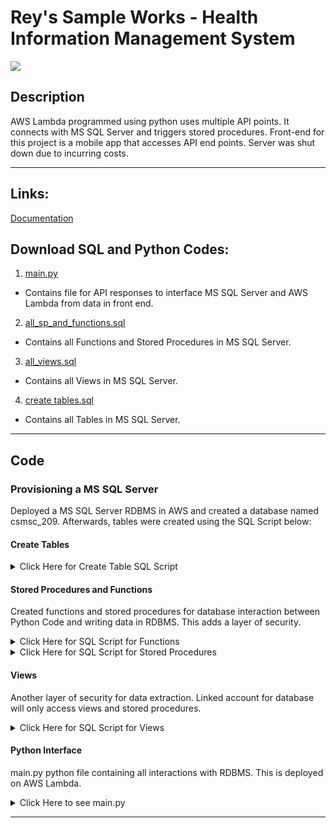 # Rey's Sample Works - Health Information Management System

<a href="https://reytorremis.github.io/rey_sample_works/"><img src="https://img.shields.io/badge/HOME-GitHub-blue" /></a>

## Description
AWS Lambda programmed using python uses multiple API points. It connects with MS SQL Server and triggers stored procedures. Front-end for this project is a mobile app that accesses API end points. Server was shut down due to incurring costs.

---
## Links:
[Documentation](https://drive.google.com/file/d/17rDCuWskhmumeTC5LrPi2npBAy99ulI4/view)

## Download SQL and Python Codes:
1. [main.py](main.py)
+ Contains file for API responses to interface MS SQL Server and AWS Lambda from data in front end.

2. [all_sp_and_functions.sql](all_sp_and_functions.sql)
+ Contains all Functions and Stored Procedures in MS SQL Server.

3. [all_views.sql](all_views.sql)
+ Contains all Views in MS SQL Server.

4. [create tables.sql](create_tables.sql)
+ Contains all Tables in MS SQL Server.

---

## Code

### Provisioning a MS SQL Server

Deployed a MS SQL Server RDBMS in AWS and created a database named csmsc_209. Afterwards, tables were created using the SQL Script below:

#### Create Tables

<details close>

<summary>Click Here for Create Table SQL Script</summary>

<pre>
USE [csmsc_209]

GO

SET ANSI_NULLS ON
GO

SET QUOTED_IDENTIFIER ON
GO

drop table if exists dbo.diary;
drop table if exists dbo.groups;
drop table if exists dbo.user_logs;
drop table if exists dbo.users;
drop table if exists dbo.roles;
drop table if exists dbo.sp_logs;

create table [dbo].[users](
	[user_id] [varchar](40) PRIMARY KEY,
	[role] [varchar](10) NOT NULL,
	[first_name] [varchar](100) NOT NULL,
	[last_name] [varchar](100) NOT NULL,
	[gender] varchar(255),
	[mobile_number] varchar(255),
	[birthday] varchar(255),
	[complete_address] varchar(1000), 
	[height] varchar(255), 
	[weight] varchar(255),
	[user_name] [varchar](50) NOT NULL  UNIQUE,
	[password] [varchar](50),
	[created_at] datetime,
	[updated_at] datetime
)


CREATE TABLE [dbo].[diary](
	[diary_id] [int] IDENTITY(1,1) NOT NULL PRIMARY KEY,
	[user_id] [varchar](40) NULL,
	[bp_systolic] int NULL,
	[bp_diastolic] int NULL,
	last_update_by varchar(40),
	[created_at] datetime,
	[updated_at] datetime,
	FOREIGN KEY (user_id) REFERENCES users(user_id) ON UPDATE CASCADE ON DELETE CASCADE)

CREATE TABLE [dbo].[user_logs](
	[log_id] [int] IDENTITY(1,1) PRIMARY KEY,
	[user_id] [varchar](40) NULL,
	[status] [varchar](1) NULL,
	[log_in_time] [datetime] NULL,
	[log_out_time] [datetime] NULL,
	[updated_at] datetime,
	FOREIGN KEY (user_id) REFERENCES users(user_id) ON UPDATE CASCADE ON DELETE CASCADE)

create table [dbo].[sp_logs](
		[sp_log_id] [bigint] IDENTITY(1,1) PRIMARY KEY,
		[sp_name] [varchar](100) null,
		[status] [varchar](10) not null,
		[info_message] [varchar](255),
		[error_no] varchar(100),
		[error_msg] varchar(1000),
		[updated_at] datetime
	)
	
create table [dbo].[system_logs](
		[sys_log_id] [bigint] IDENTITY(1,1) PRIMARY KEY,
		[user_id] [varchar](40) not null,
		[message] [varchar](255),
		[log_at] datetime,
		FOREIGN KEY (user_id) REFERENCES users(user_id) ON UPDATE CASCADE ON DELETE CASCADE)
		

drop table  if exists defeault_timestamp
CREATE TABLE defeault_timestamp (get_date DATETIME DEFAULT  dateadd(hh,+10,GETDATE()))
</pre>

</details>


#### Stored Procedures and Functions

Created functions and stored procedures for database interaction between Python Code and writing data in RDBMS. This adds a layer of security.

<details close>

<summary>Click Here for SQL Script for Functions</summary>

<pre>
CREATE FUNCTION dbo.fx_generate_user_id ()
returns varchar(40) as
	begin
	declare @fourdigit int = (select count(1) from csmsc_209.dbo.users) + 1;
	declare @output varchar(40)
	set @output = (SELECT 'USR' + replicate('0',4 - len(@fourdigit)) + cast( @fourdigit as varchar(4)) + replace(CONVERT(varchar, getdate(), 8),':',''))
	return @output
	end


CREATE FUNCTION dbo.fx_generate_role_id ()
returns varchar(10) as
	begin
	declare @fourdigit int = (select count(1) from csmsc_209.dbo.roles) + 1;
	declare @output varchar(40)
	set @output = (SELECT 'ROLEID' + replicate('0',4 - len(@fourdigit)) + cast( @fourdigit as varchar(4)))
	return @output
	end
	
CREATE procedure [dbo].[sp_user_registration](
	@username varchar(50),
	@firstname varchar(100),
	@lastname varchar(100),
	@gender varchar(255),
	@mobile_no varchar(255),
	@birthday varchar(255),
	@complete_address varchar(1000),
	@height varchar(255),
	@weight varchar(255),
	@password varchar(100),
	@role varchar(10),
	@new_user_id varchar(100) output)
as
	SET NOCOUNT ON;
	declare @chk_role int  = (select case when UPPER(@role) in ('ADMIN', 'PATIENT', 'NURSE', 'DOCTOR') then 1 else 0 end);
	declare @var_id varchar(100) = (select dbo.fx_generate_user_id ());
	BEGIN TRY 

		if (@chk_role = 1)
			Insert into csmsc_209.dbo.users(user_id, role, first_name, last_name, gender, mobile_number, birthday, complete_address, height, weight, user_name, password, created_at)
			select
				@var_id,
				@role,
				@firstname,
				@lastname,
				@gender,
				@mobile_no,
				@birthday,
				@complete_address,
				@height,
				@weight,
				@username,
				@password,
				getdate();
		else
			RAISERROR ('ROLE SHOULD BE ADMIN, PATIENT, DOCTOR or NURSE', 16,  1 ); 
	
		set @new_user_id = @var_id;
	END TRY 
	BEGIN CATCH
		Insert  into csmsc_209.dbo.sp_logs (status, error_no, error_msg)
		select 'ERROR', ERROR_NUMBER(), ERROR_MESSAGE();
		set @new_user_id = 'ERROR';
	END CATCH
</pre>
</details>

<details close>

<summary>Click Here for SQL Script for Stored Procedures</summary>

<pre>
ALTER procedure [dbo].[sp_user_registration_simple](
	@username varchar(50),
	@password varchar(100),
	@firstname varchar(100),
	@lastname varchar(100),
	@role varchar(10))
as
	SET NOCOUNT ON;
	declare @chk_role int  = (select case when UPPER(@role) in ('ADMIN', 'PATIENT', 'NURSE', 'DOCTOR') then 1 else 0 end);
	declare @var_id varchar(100) = (select dbo.fx_generate_user_id ());
	declare @current_date datetime = dateadd(hh,+8,GETDATE())
	BEGIN TRY 

		if (@chk_role = 1)
		begin
			Insert into csmsc_209.dbo.users(user_id, role, first_name, last_name, user_name, password, created_at, updated_at)
			select
				@var_id,
				@role,
				@firstname,
				@lastname,
				@username,
				@password,
				@current_date,
				@current_date;
		end
		else
		begin
			RAISERROR ('ROLE SHOULD BE ADMIN, PATIENT, DOCTOR or NURSE', 16,  1 );
		end
		exec dbo.sp_user_login_record @user_id = @var_id;
		select @var_id;
	END TRY 
	BEGIN CATCH
		Insert  into csmsc_209.dbo.sp_logs (status, error_no, error_msg, updated_at)
		select 'ERROR', ERROR_NUMBER(), ERROR_MESSAGE(), @current_date;
		SELECT 'ERROR';
	END CATCH
	
ALTER procedure [dbo].[sp_user_login_record](
	@user_id varchar(50)
)
as
	declare @current_date datetime = dateadd(hh,+8,GETDATE())

	insert into dbo.user_logs (user_id, log_in_time, status, updated_at)
	values(@user_id,@current_date, 'A', @current_date);
	
ALTER procedure [dbo].[sp_user_login](
	@userid varchar(40)
	)
as
	declare @chk_status varchar(1) = (SELECT ul.status from dbo.user_logs ul where user_id = @userid);
	declare @current_date datetime = dateadd(hh,+8,GETDATE())

	if (@chk_status = 'A' or @chk_status = 'I')
	begin
		exec [dbo].[sys_log_insert] @userid, 'USER MUST BE LOGGED OUT FIRST';
	end
	else if (@chk_status = 'X')
	begin
		update dbo.user_logs
		set  log_in_time = @current_date, status = 'A',  updated_at = @current_date
		where user_id = @userid;

		exec [dbo].[sys_log_insert] @userid, 'SUCCESSFULLY LOGGED IN';
	end

		
ALTER procedure [dbo].[sp_user_logout](
	@userid varchar(50)
	)
as
	declare @chk_status varchar(1) = (SELECT status from dbo.user_logs where user_id = @userid);
	declare @current_date datetime = dateadd(hh,+8,GETDATE())

	set @chk_status = (select coalesce(@chk_status, 'E'));

	if (@chk_status = 'E')
	begin
		exec [dbo].[sys_log_insert] @userid,'USERID NOT FOUND'
	end
	else if (@chk_status = 'A' or @chk_status = 'I')
	begin
		UPDATE dbo.user_logs set status = 'X', log_out_time = @current_date, updated_at = @current_date where user_id = @userid ;
		exec [dbo].[sys_log_insert] @userid,'SUCCESSFULLY LOGGED OUT';
	end
	else if (@chk_status = 'X')
	begin
		exec [dbo].[sys_log_insert] @userid, 'ALREADY LOGGED OUT';
	end
	
alter procedure dbo.sp_add_diary_record (@userid varchar(50), @bp_systolic int, @bp_diastolic int)
as
	declare @current_date datetime = dateadd(hh,+8,GETDATE())
	begin try 
		insert into dbo.diary(user_id, bp_systolic, bp_diastolic, created_at, updated_at)
		select @userid, @bp_systolic, @bp_diastolic, @current_date, @current_date;
		exec [dbo].[sys_log_insert] @userid, 'SUCCESSFULLY ADDED RECORD';
	end try
	BEGIN CATCH
		Insert  into csmsc_209.dbo.sp_logs (sp_name, status, error_no, error_msg, updated_at)
		select 'sp_add_diary_record', 'ERROR', ERROR_NUMBER(), ERROR_MESSAGE(), @current_date;
		exec [dbo].[sys_log_insert] @userid, 'ERROR IN ADDING RECORD';
	END CATCH

alter procedure dbo.sp_edit_diary_record ( @diary_id int, @userid varchar(40), @new_bp_systolic int, @new_bp_diastolic int)
as
	declare @current_date datetime = dateadd(hh,+8,GETDATE())
	declare @role varchar(10) = (select top 1 role from csmsc_209.dbo.users where user_id = @userid);
	declare @chk_editor int = (select case when user_id = @userid and @role = 'PATIENT' then 1 else
							case when  @role in ('ADMIN', 'DOCTOR', 'NURSE') then 1 else 0 end
						end from  csmsc_209.dbo.diary where diary_id = @diary_id);

	begin try

		if  (@chk_editor = 1)
		begin
			update csmsc_209.dbo.diary set bp_systolic = @new_bp_systolic, bp_diastolic = @new_bp_diastolic, last_update_by = @userid,
			updated_at = @current_date where diary_id = @diary_id;
			exec [dbo].[sys_log_insert] @userid, 'SUCCESSFULLY UPDATED RECORD';
		end
		else
		begin
			RAISERROR ('ONLY EDITABLE FOR PATIENT, ASSIGNED NURSE, DOCTOR or ADMIN', 16,  1 );
		end
	END TRY
	BEGIN CATCH
		Insert  into csmsc_209.dbo.sp_logs (sp_name, status, error_no, error_msg, updated_at)
		select 'sp_edit_diary_record', 'ERROR', ERROR_NUMBER(), ERROR_MESSAGE(), @current_date;
		exec [dbo].[sys_log_insert] @userid, 'FAILED TO UPDATE RECORD';
	END CATCH

ALTER procedure [dbo].[sys_log_insert](
	@userid varchar(50),
	@message varchar(255)
	)
as
	declare @current_date datetime = dateadd(hh,+8,GETDATE())
	insert into [csmsc_209].[dbo].[system_logs] (user_id, message, log_at)
	select @userid, @message,  @current_date
	

CREATE function [dbo].[fx_get_user_id](
	@username varchar(50),
	@password varchar(100)
)
returns varchar(40) as
begin
	declare @chk_status varchar(40) = (select coalesce((select user_id from dbo.users where user_name = @username and password = @password),'ERROR'));
	
	return @chk_status
end



alter procedure dbo.sp_delete_diary_record (@diary_id int, @userid varchar(50))
as
	declare @current_date datetime = dateadd(hh,+8,GETDATE())
	declare @message varchar(255);
	declare @chk_val varchar(10) = (select 
										case
										when u.role = 'ADMIN' then 1
										when u.role = 'PATIENT' and d.user_id = @userid then 1
										else 0 end
										from dbo.users u left join dbo.diary d on u.user_id = d.user_id where diary_id = @diary_id )

	begin try
		if @chk_val = 1
			begin
				delete from  dbo.diary where diary_id = @diary_id;
				set @message = 'DELETE DIARY ID ' + cast(@diary_id as varchar(100)) +  ' at ' + convert(varchar(100), @current_date, 100)
				exec [dbo].[sys_log_insert] @userid, @message;
			end
		else
			begin
				set @message = 'UNABLE TO DELETE DIARY RECORD ' + cast(@diary_id as varchar(100)) +  ' DUE TO ROLE BEING NOT AN ADMIN';
				exec [dbo].[sys_log_insert] @userid, @message;
			end
	end try
	BEGIN CATCH
		set @message = 'UNABLE TO DELETE DIARY RECORD ' + cast(@diary_id as varchar(100)) +  ' DUE TO ROLE BEING NOT AN ADMIN';
		Insert  into csmsc_209.dbo.sp_logs (sp_name, status, error_no, error_msg, updated_at)
		select 'sp_delete_diary_record', 'ERROR', ERROR_NUMBER(), ERROR_MESSAGE(), @current_date;
		exec [dbo].[sys_log_insert] @userid, @message;
	END CATCH



create procedure dbo.sp_edit_user ( @userid varchar(40),
@new_firstname varchar(100),  
@new_lastname varchar(100), 
@new_username varchar(100),
@new_mobile_number varchar(100), 
@new_birthday varchar(100),  
@new_gender varchar(100), 
@new_complete_address varchar(1000),  
@new_height varchar(100),  
@new_weight varchar(100))
as
	declare @current_date datetime = dateadd(hh,+8,GETDATE())
	declare @role varchar(10) = (select top 1 role from csmsc_209.dbo.users where user_id = @userid);
	declare @chk_editor int = (select case when user_id = @userid and @role = 'PATIENT' then 1 else
							case when  @role in ('ADMIN', 'DOCTOR', 'NURSE') then 1 else 0 end
						end from  csmsc_209.dbo.users where user_id = @userid);

	begin try
		if  (@chk_editor = 1)
		begin
			update csmsc_209.dbo.users 
			set
			first_name = @new_firstname,
			last_name = @new_lastname,
			user_name = @new_username,
			mobile_number = @new_mobile_number,
			birthday = @new_birthday,
			gender = @new_gender,
			complete_address = @new_complete_address,
			height = @new_height,
			weight = @new_weight
			where user_id = @userid;
			exec [dbo].[sys_log_insert] @userid, 'SUCCESSFULLY UPDATED RECORD';
		end
		else
		begin
			RAISERROR ('ONLY EDITABLE FOR PATIENT, ASSIGNED NURSE, DOCTOR or ADMIN', 16,  1 );
		end
	END TRY
	BEGIN CATCH
		Insert  into csmsc_209.dbo.sp_logs (sp_name, status, error_no, error_msg, updated_at)
		select 'sp_edit_user', 'ERROR', ERROR_NUMBER(), ERROR_MESSAGE(), @current_date;
		exec [dbo].[sys_log_insert] @userid, 'FAILED TO UPDATE RECORD';
	END CATCH
</pre>
</details>

#### Views

Another layer of security for data extraction. Linked account for database will only access views and stored procedures.

<details close>

<summary>Click Here for SQL Script for Views</summary>

<pre>
create view dbo.vw_most_recent_user_logs as
with max_cte (sys_log_id, user_id, message)  as (
	select
	a.sys_log_id,
	a.user_id,
	a.message
	from dbo.system_logs a join ( 
	select max(sys_log_id) as sys_log_id, user_id  from dbo.system_logs group by user_id) b on a.sys_log_id = b.sys_log_id and a.user_id = b.user_id
)

select
ul.user_id,
coalesce(m.message, 'NO MESSAGE') as message
from dbo.user_logs ul left join max_cte m on ul.user_id = m.user_id


create view dbo.vw_get_diary as
select
d.diary_id,
d.user_id,
bp_systolic, 
bp_diastolic, 
convert(varchar, d.created_at, 120) [logged_date],
comments = concat( coalesce('UPDATED BY ' + u2.first_name + ' ' + u2.last_name, 'ADDED BY USER '), ' at ', convert(varchar, d.updated_at, 100))
from dbo.diary d join dbo.users u1 on d.user_id = u1.user_id
left join dbo.users u2 on d.last_update_by = u2.user_id


create view dbo.vw_get_all_patient as

select user_id, first_name, last_name, gender, mobile_number, birthday, complete_address, height, weight, user_name from users
where role = 'PATIENT'
</pre>

</details>

#### Python Interface

main.py python file containing all interactions with RDBMS. This is deployed on AWS Lambda.

<details close>

<summary>Click Here to see main.py</summary>

<pre>

## ---------------------------------- Libraries --------------------------------------
import json
import pyodbc
import connection as ct

## All scripts are spearated by lamda function
## ---------------------------------- Connection.PY --------------------------------------
## Place this in a separate PY Script
conn_str = (
        "DRIVER=ODBC Driver 17 for SQL Server;"
        "DATABASE={database};"
        "UID={username};"
        "PWD={password};"
        "SERVER={server};"
        "PORT={port};".format(database='csmsc_209',
                              username='admin',
                              password='passkeys',
                              server='csmc209project.cnzbn9b5jtee.us-east-1.rds.amazonaws.com',
                              port='1433'))

## ---------------------------------- Create User --------------------------------------
## Place this in Main.Py and change lamda_hander.py name to main.py
## Import all Libraries

def connect_to_db(_usr: str, _pas: str, _fir: str, _las: str, _rol: str):
    try:
        con = pyodbc.connect(ct.conn_str)
        crsr = con.cursor()
        sql_sp = "exec [dbo].[sp_user_registration_simple] @username = ?, @password = ?, @firstname = ?, @lastname = ?, @role = ?"
        sp_param = (_usr, _pas, _fir, _las, _rol)
        row = crsr.execute(sql_sp, sp_param).fetchone()
        crsr.commit()
        x = str(row[0])
        if x[:3] == 'USR':
            return {"message": "SUCCESSFULLY ADDED RECORD", "body": {"user-id" : x}}
        else:
            return {"message": row[0], "body": {}}
    except Exception as e:
        return {"message": e, "body": {}}
    finally:
        crsr.close()
        con.close()


def lambda_handler(event, context):
    _usr = event['usr']
    _pas = event['pas']
    _fir = event['fir']
    _las = event['las']
    _rol = event['rol']
    return {'statusCode': 200, 'body': json.dumps(connect_to_db(_usr, _pas, _fir, _las, _rol))}

 ## ---------------------------------- Edit User --------------------------------------
## Place this in Main.Py and change lamda_hander.py name to main.py
## Import all Libraries
def connect_to_db(_uid :str, _fir:str, _las:str, _usr:str, _mob:str, _bday: str, _gen:str, _add:str, _ht:str, _wt:str):
    try:
        con = pyodbc.connect(ct.conn_str)
        crsr = con.cursor()
        sql_sp = "exec [dbo].[sp_edit_user] @userid = '{uid}', @new_firstname = '{fir}', @new_lastname = '{las}', @new_username = '{usr}', @new_mobile_number = '{mob}', @new_birthday = '{bday}', @new_gender = '{gen}', @new_complete_address = '{add}', @new_height = '{ht}', @new_weight = '{wt}'". format(
            uid= _uid,
            fir = _fir,
            las = _las,
            usr = _usr,
            mob = _mob,
            bday = _bday,
            gen = _gen,
            add = _add,
            ht = _ht,
            wt = _wt
        )
        crsr.execute(sql_sp)
        crsr.commit()
        sql_qry = "select message from dbo.vw_most_recent_user_logs where user_id =  '{uid}'".format(uid=_uid)
        crsr.execute(sql_qry)
        row = crsr.fetchone()
        return {"message" : row[0], "body" : {"user-id" : _uid}}
    except Exception as e:
        return {"message": e, "body": {"user-id": _uid}}
    finally:
        crsr.close()
        con.close()

def lambda_handler(event, context):
    uid = event['uid']
    fir = event['fir']
    las = event['las']
    usr = event['usr']
    mob = event['mob']
    bday = event['bday']
    gen = event['gen']
    add = event['add']
    ht = event['ht']
    wt = event['wt']
    return {'statusCode': 200, 'body': json.dumps(connect_to_db(uid, fir, las, usr, mob, bday, gen, add, ht, wt))}

## ---------------------------------- Log In --------------------------------------
## Place this in Main.Py and change lamda_hander.py name to main.py
## Import all Libraries

def connect_to_db(_usr:str, _pas:str):
    try:
        con = pyodbc.connect(ct.conn_str)
        crsr = con.cursor()
        sql_fx = "select [dbo].[fx_get_user_id] (?, ?)"
        fx_param = (_usr, _pas)
        row = crsr.execute(sql_fx, fx_param).fetchone()
        _uid = row[0]
        if _uid == 'ERROR':
            return 'INVALID USERID or PASSWORD'
        else:
            sql_sp = "exec [dbo].[sp_user_login] @userid = ?"
            sql_param = (_uid)
            crsr.execute(sql_sp, sql_param)
            crsr.commit()
            sql_qry = "select message from dbo.vw_most_recent_user_logs where user_id =  '{uid}'".format(uid = _uid)
            crsr.execute(sql_qry)
            out = crsr.fetchone()
            if out[0] == 'SUCCESSFULLY LOGGED IN':
                sql_qry2 = "select user_id, role, first_name, last_name, gender, mobile_number, birthday, complete_address, height, weight, user_name, password, created_at, updated_at  from dbo.users where user_id =  '{uid}'".format(uid=_uid)
                crsr.execute(sql_qry2)
                rows = crsr.fetchone()
                print(rows)
                return {"message" : out[0], "body" : {'user-id': rows[0], 'role': rows[1], 'first-name': rows[2], 'last-name': rows[3], 'gender': rows[4], 'mobile-number': rows[5], 'birthday':  rows[6], 'complete-address':  rows[7], 'height':  rows[8], 'weight':  rows[9], 'user-name': rows[10], 'password':  rows[11], 'created-at':  str(rows[12]), 'updated-at': str(rows[13])}}
            else:
                return {'message': out[0],'body': {}}
    except Exception as e:
        return (e)
    finally:
        crsr.close()
        con.close()

def lambda_handler(event, context):
   usr = event['usr']
   pas = event['pas']
   return {'statusCode': 200, 'body': json.dumps(connect_to_db(usr, pas))}
  
  
## ---------------------------------- Log out --------------------------------------
## Place this in Main.Py and change lamda_hander.py name to main.py
## Import all Libraries

def connect_to_db(_uid:str):
    try:
        con = pyodbc.connect(ct.conn_str)
        crsr = con.cursor()
        sql_sp = "exec [dbo].[sp_user_logout] ?"
        sp_param = (_uid)
        crsr.execute(sql_sp, sp_param)
        crsr.commit()
        sql_qry = "select message from dbo.vw_most_recent_user_logs where user_id =  '{uid}'".format(uid = _uid)
        crsr.execute(sql_qry)
        row = crsr.fetchone()
        return {"message" : row[0], "body" : {"user-id" : _uid}}
    except Exception as e:
        return {"message" : e, "body" : {"user-id" : _uid}}
    finally:
        crsr.close()
        con.close()


def lambda_handler(event, context):
   _uid = event['uid']
   return {'statusCode': 200, 'body': json.dumps(connect_to_db(_uid))}

## ---------------------------------- Add Diary --------------------------------------
## Place this in Main.Py and change lamda_hander.py name to main.py
## Import all Libraries

def connect_to_db(_uid:str, _sys: int, _dia: int):
    try:
        con = pyodbc.connect(ct.conn_str)
        crsr = con.cursor()
        sql_sp = "exec [dbo].[sp_add_diary_record] @userid = '{uid}',  @bp_systolic = {sys}, @bp_diastolic = {dia}". format(
            uid = _uid,
            sys = _sys,
            dia = _dia
        )
        crsr.execute(sql_sp)
        crsr.commit()
        sql_qry = "select message from dbo.vw_most_recent_user_logs where user_id =  '{uid}'".format(uid=_uid)
        crsr.execute(sql_qry)
        row = crsr.fetchone()
        x = row[0]
        if x.isdigit():
            return {"message" : "SUCCESSFULLY EXECUTED", "body" : {"diary-id" : x}}
        else:
            return {"message": x, "body" : {} }
    except Exception as e:
        return {"message": e, "body" : {} }
    finally:
        crsr.close()
        con.close()

def lambda_handler(event, context):
   uid = event['uid']
   sys = event['sys']
   dia = event['dia']
   return {'statusCode': 200, 'body': json.dumps(connect_to_db(uid, sys, dia))}


## ---------------------------------- Edit Diary --------------------------------------
## Place this in Main.Py and change lamda_hander.py name to main.py
## Import all Libraries

def connect_to_db(_did :int, _uid:str, _sys: int, _dia: int):
    try:
        con = pyodbc.connect(ct.conn_str)
        crsr = con.cursor()
        sql_sp = "exec [dbo].[sp_edit_diary_record] @diary_id = {did}, @userid = '{uid}',  @new_bp_systolic = {sys}, @new_bp_diastolic = {dia}". format(
            did = _did,
            uid = _uid,
            sys = _sys,
            dia = _dia
        )
        crsr.execute(sql_sp)
        crsr.commit()
        sql_qry = "select message from dbo.vw_most_recent_user_logs where user_id =  '{uid}'".format(uid=_uid)
        crsr.execute(sql_qry)
        row = crsr.fetchone()
        return {"message" : row[0], "body" : {"diary-id" : _did}}
    except Exception as e:
        return {"message": e, "body": {"diary-id": _did}}
    finally:
        crsr.close()
        con.close()

def lambda_handler(event, context):
    did = event['did']
    uid = event['uid']
    sys = event['sys']
    dia = event['dia']
    return {'statusCode': 200, 'body': json.dumps(connect_to_db(did, uid, sys, dia))}


## ---------------------------------- Delete Diary --------------------------------------
## Place this in Main.Py and change lamda_hander.py name to main.py
## Import all Libraries
def connect_to_db(_did:str, _uid:str):
    try:
        con = pyodbc.connect(ct.conn_str)
        crsr = con.cursor()
        sql_sp = "exec [dbo].[sp_delete_diary_record] @diary_id = {diary_id}, @userid = '{user_id}'".format(diary_id= _did, user_id= _uid)
        crsr.execute(sql_sp)
        crsr.commit()
        sql_qry = "select message from dbo.vw_most_recent_user_logs where user_id =  '{uid}'".format(uid=_uid)
        crsr.execute(sql_qry)
        out = crsr.fetchone()
        return {"message": out[0]}
    except Exception as e:
        return {"message": e }
    finally:
        crsr.close()
        con.close()

def lambda_handler(event, context):
   did = event['did']
   uid = event['uid']
   return {'statusCode': 200, 'body': json.dumps(connect_to_db(did, uid))}
  
## ---------------------------------- Get All Patients --------------------------------------
## Place this in Main.Py and change lamda_hander.py name to main.py
## Import all Libraries
def connect_to_db():
    tuple = []
    try:
        con = pyodbc.connect(ct.conn_str)
        crsr = con.cursor()
        sql_qry = "select user_id, first_name, last_name, gender, mobile_number, birthday, complete_address, height, weight, user_name from dbo.vw_get_all_patient"
        rows = crsr.execute(sql_qry).fetchall()
        row_cnt = len(rows)
        for i in range(row_cnt):
            tuple.append({'user-id': rows[i][0], 'first-name': rows[i][1], 'last-name': rows[i][2], 'gender': rows[i][3], 'mobile-number': rows[i][4], 'birthday': rows[i][5], 'complete-address': rows[i][6], 'height': rows[i][7], 'weight': rows[i][8], 'user-name': rows[i][9] } )
        return {"message" : "SUCCESSFULLY EXTRACTED", "row-count" : row_cnt ,"body": tuple}
    except Exception as e:
        return {"message": e , "row-count": 0 , "body": tuple}
    finally:
        crsr.close()
        con.close()

def lambda_handler(event, context):
    return {'statusCode': 200, 'body': json.dumps(connect_to_db())}

## ---------------------------------- Get All Diary Records --------------------------------------
## Place this in Main.Py and change lamda_hander.py name to main.py
## Import all Libraries

def connect_to_db(_uid:str):
    tuple = []
    try:
        con = pyodbc.connect(ct.conn_str)
        crsr = con.cursor()
        sql_qry = "select diary_id, user_id, bp_systolic, bp_diastolic, logged_date, comments from dbo.vw_get_diary where user_id =  '{userid}'".format(userid = _uid)
        rows = crsr.execute(sql_qry).fetchall()
        print(rows)
        row_cnt = len(rows)
        for i in range(row_cnt):
            tuple.append({'diary-id': rows[i][0], 'user-id': rows[i][1], 'bp-systolic': rows[i][2], 'bp-diastolic': rows[i][3], 'logged-date': rows[i][4], 'comments': rows[i][5]} )
        return {"message" : "SUCCESSFULLY EXTRACTED", "row-count" : row_cnt ,"body": tuple}
    except Exception as e:
        return {"message": e , "row-count": 0 , "body": tuple}
    finally:
        crsr.close()
        con.close()

def lambda_handler(event, context):
    uid = event['uid']
    return {'statusCode': 200, 'body': json.dumps(connect_to_db(uid))}

</pre>
</details>

---
